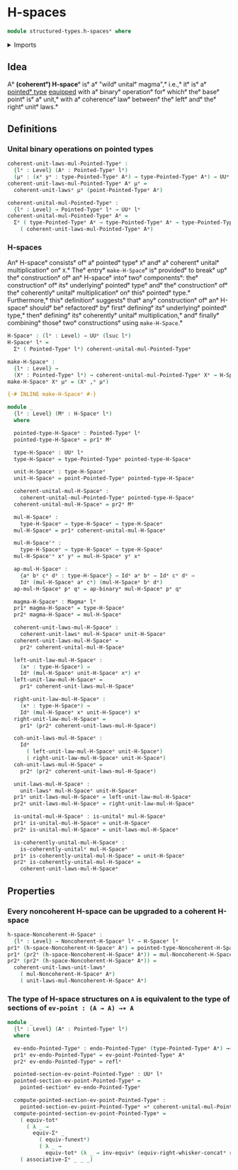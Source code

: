 # H-spaces

```agda
module structured-types.h-spacesᵉ where
```

<details><summary>Imports</summary>

```agda
open import foundation.action-on-identifications-binary-functionsᵉ
open import foundation.action-on-identifications-functionsᵉ
open import foundation.dependent-pair-typesᵉ
open import foundation.equivalencesᵉ
open import foundation.evaluation-functionsᵉ
open import foundation.function-extensionalityᵉ
open import foundation.function-typesᵉ
open import foundation.functoriality-dependent-pair-typesᵉ
open import foundation.identity-typesᵉ
open import foundation.type-arithmetic-dependent-pair-typesᵉ
open import foundation.unital-binary-operationsᵉ
open import foundation.universe-levelsᵉ
open import foundation.whiskering-identifications-concatenationᵉ

open import foundation-core.endomorphismsᵉ

open import structured-types.magmasᵉ
open import structured-types.noncoherent-h-spacesᵉ
open import structured-types.pointed-homotopiesᵉ
open import structured-types.pointed-mapsᵉ
open import structured-types.pointed-sectionsᵉ
open import structured-types.pointed-typesᵉ
```

</details>

## Idea

Aᵉ **(coherentᵉ) H-space**ᵉ isᵉ aᵉ "wildᵉ unitalᵉ magma",ᵉ i.e.,ᵉ itᵉ isᵉ aᵉ
[pointedᵉ type](structured-types.pointed-types.mdᵉ)
[equipped](foundation.structure.mdᵉ) with aᵉ binaryᵉ operationᵉ forᵉ whichᵉ theᵉ baseᵉ
pointᵉ isᵉ aᵉ unit,ᵉ with aᵉ coherenceᵉ lawᵉ betweenᵉ theᵉ leftᵉ andᵉ theᵉ rightᵉ unitᵉ laws.ᵉ

## Definitions

### Unital binary operations on pointed types

```agda
coherent-unit-laws-mul-Pointed-Typeᵉ :
  {lᵉ : Level} (Aᵉ : Pointed-Typeᵉ lᵉ)
  (μᵉ : (xᵉ yᵉ : type-Pointed-Typeᵉ Aᵉ) → type-Pointed-Typeᵉ Aᵉ) → UUᵉ lᵉ
coherent-unit-laws-mul-Pointed-Typeᵉ Aᵉ μᵉ =
  coherent-unit-lawsᵉ μᵉ (point-Pointed-Typeᵉ Aᵉ)

coherent-unital-mul-Pointed-Typeᵉ :
  {lᵉ : Level} → Pointed-Typeᵉ lᵉ → UUᵉ lᵉ
coherent-unital-mul-Pointed-Typeᵉ Aᵉ =
  Σᵉ ( type-Pointed-Typeᵉ Aᵉ → type-Pointed-Typeᵉ Aᵉ → type-Pointed-Typeᵉ Aᵉ)
    ( coherent-unit-laws-mul-Pointed-Typeᵉ Aᵉ)
```

### H-spaces

Anᵉ H-spaceᵉ consistsᵉ ofᵉ aᵉ pointedᵉ typeᵉ `X`ᵉ andᵉ aᵉ coherentᵉ unitalᵉ multiplicationᵉ
onᵉ `X`.ᵉ Theᵉ entryᵉ `make-H-Space`ᵉ isᵉ providedᵉ to breakᵉ upᵉ theᵉ constructionᵉ ofᵉ anᵉ
H-spaceᵉ intoᵉ twoᵉ componentsᵉ: theᵉ constructionᵉ ofᵉ itsᵉ underlyingᵉ pointedᵉ typeᵉ andᵉ
theᵉ constructionᵉ ofᵉ theᵉ coherentlyᵉ unitalᵉ multiplicationᵉ onᵉ thisᵉ pointedᵉ type.ᵉ
Furthermore,ᵉ thisᵉ definitionᵉ suggestsᵉ thatᵉ anyᵉ constructionᵉ ofᵉ anᵉ H-spaceᵉ shouldᵉ
beᵉ refactoredᵉ byᵉ firstᵉ definingᵉ itsᵉ underlyingᵉ pointedᵉ type,ᵉ thenᵉ definingᵉ itsᵉ
coherentlyᵉ unitalᵉ multiplication,ᵉ andᵉ finallyᵉ combiningᵉ thoseᵉ twoᵉ constructionsᵉ
using `make-H-Space`.ᵉ

```agda
H-Spaceᵉ : (lᵉ : Level) → UUᵉ (lsuc lᵉ)
H-Spaceᵉ lᵉ =
  Σᵉ ( Pointed-Typeᵉ lᵉ) coherent-unital-mul-Pointed-Typeᵉ

make-H-Spaceᵉ :
  {lᵉ : Level} →
  (Xᵉ : Pointed-Typeᵉ lᵉ) → coherent-unital-mul-Pointed-Typeᵉ Xᵉ → H-Spaceᵉ lᵉ
make-H-Spaceᵉ Xᵉ μᵉ = (Xᵉ ,ᵉ μᵉ)

{-# INLINE make-H-Spaceᵉ #-}

module _
  {lᵉ : Level} (Mᵉ : H-Spaceᵉ lᵉ)
  where

  pointed-type-H-Spaceᵉ : Pointed-Typeᵉ lᵉ
  pointed-type-H-Spaceᵉ = pr1ᵉ Mᵉ

  type-H-Spaceᵉ : UUᵉ lᵉ
  type-H-Spaceᵉ = type-Pointed-Typeᵉ pointed-type-H-Spaceᵉ

  unit-H-Spaceᵉ : type-H-Spaceᵉ
  unit-H-Spaceᵉ = point-Pointed-Typeᵉ pointed-type-H-Spaceᵉ

  coherent-unital-mul-H-Spaceᵉ :
    coherent-unital-mul-Pointed-Typeᵉ pointed-type-H-Spaceᵉ
  coherent-unital-mul-H-Spaceᵉ = pr2ᵉ Mᵉ

  mul-H-Spaceᵉ :
    type-H-Spaceᵉ → type-H-Spaceᵉ → type-H-Spaceᵉ
  mul-H-Spaceᵉ = pr1ᵉ coherent-unital-mul-H-Spaceᵉ

  mul-H-Space'ᵉ :
    type-H-Spaceᵉ → type-H-Spaceᵉ → type-H-Spaceᵉ
  mul-H-Space'ᵉ xᵉ yᵉ = mul-H-Spaceᵉ yᵉ xᵉ

  ap-mul-H-Spaceᵉ :
    {aᵉ bᵉ cᵉ dᵉ : type-H-Spaceᵉ} → Idᵉ aᵉ bᵉ → Idᵉ cᵉ dᵉ →
    Idᵉ (mul-H-Spaceᵉ aᵉ cᵉ) (mul-H-Spaceᵉ bᵉ dᵉ)
  ap-mul-H-Spaceᵉ pᵉ qᵉ = ap-binaryᵉ mul-H-Spaceᵉ pᵉ qᵉ

  magma-H-Spaceᵉ : Magmaᵉ lᵉ
  pr1ᵉ magma-H-Spaceᵉ = type-H-Spaceᵉ
  pr2ᵉ magma-H-Spaceᵉ = mul-H-Spaceᵉ

  coherent-unit-laws-mul-H-Spaceᵉ :
    coherent-unit-lawsᵉ mul-H-Spaceᵉ unit-H-Spaceᵉ
  coherent-unit-laws-mul-H-Spaceᵉ =
    pr2ᵉ coherent-unital-mul-H-Spaceᵉ

  left-unit-law-mul-H-Spaceᵉ :
    (xᵉ : type-H-Spaceᵉ) →
    Idᵉ (mul-H-Spaceᵉ unit-H-Spaceᵉ xᵉ) xᵉ
  left-unit-law-mul-H-Spaceᵉ =
    pr1ᵉ coherent-unit-laws-mul-H-Spaceᵉ

  right-unit-law-mul-H-Spaceᵉ :
    (xᵉ : type-H-Spaceᵉ) →
    Idᵉ (mul-H-Spaceᵉ xᵉ unit-H-Spaceᵉ) xᵉ
  right-unit-law-mul-H-Spaceᵉ =
    pr1ᵉ (pr2ᵉ coherent-unit-laws-mul-H-Spaceᵉ)

  coh-unit-laws-mul-H-Spaceᵉ :
    Idᵉ
      ( left-unit-law-mul-H-Spaceᵉ unit-H-Spaceᵉ)
      ( right-unit-law-mul-H-Spaceᵉ unit-H-Spaceᵉ)
  coh-unit-laws-mul-H-Spaceᵉ =
    pr2ᵉ (pr2ᵉ coherent-unit-laws-mul-H-Spaceᵉ)

  unit-laws-mul-H-Spaceᵉ :
    unit-lawsᵉ mul-H-Spaceᵉ unit-H-Spaceᵉ
  pr1ᵉ unit-laws-mul-H-Spaceᵉ = left-unit-law-mul-H-Spaceᵉ
  pr2ᵉ unit-laws-mul-H-Spaceᵉ = right-unit-law-mul-H-Spaceᵉ

  is-unital-mul-H-Spaceᵉ : is-unitalᵉ mul-H-Spaceᵉ
  pr1ᵉ is-unital-mul-H-Spaceᵉ = unit-H-Spaceᵉ
  pr2ᵉ is-unital-mul-H-Spaceᵉ = unit-laws-mul-H-Spaceᵉ

  is-coherently-unital-mul-H-Spaceᵉ :
    is-coherently-unitalᵉ mul-H-Spaceᵉ
  pr1ᵉ is-coherently-unital-mul-H-Spaceᵉ = unit-H-Spaceᵉ
  pr2ᵉ is-coherently-unital-mul-H-Spaceᵉ =
    coherent-unit-laws-mul-H-Spaceᵉ
```

## Properties

### Every noncoherent H-space can be upgraded to a coherent H-space

```agda
h-space-Noncoherent-H-Spaceᵉ :
  {lᵉ : Level} → Noncoherent-H-Spaceᵉ lᵉ → H-Spaceᵉ lᵉ
pr1ᵉ (h-space-Noncoherent-H-Spaceᵉ Aᵉ) = pointed-type-Noncoherent-H-Spaceᵉ Aᵉ
pr1ᵉ (pr2ᵉ (h-space-Noncoherent-H-Spaceᵉ Aᵉ)) = mul-Noncoherent-H-Spaceᵉ Aᵉ
pr2ᵉ (pr2ᵉ (h-space-Noncoherent-H-Spaceᵉ Aᵉ)) =
  coherent-unit-laws-unit-lawsᵉ
    ( mul-Noncoherent-H-Spaceᵉ Aᵉ)
    ( unit-laws-mul-Noncoherent-H-Spaceᵉ Aᵉ)
```

### The type of H-space structures on `A` is equivalent to the type of sections of `ev-point : (A → A) →∗ A`

```agda
module _
  {lᵉ : Level} (Aᵉ : Pointed-Typeᵉ lᵉ)
  where

  ev-endo-Pointed-Typeᵉ : endo-Pointed-Typeᵉ (type-Pointed-Typeᵉ Aᵉ) →∗ᵉ Aᵉ
  pr1ᵉ ev-endo-Pointed-Typeᵉ = ev-point-Pointed-Typeᵉ Aᵉ
  pr2ᵉ ev-endo-Pointed-Typeᵉ = reflᵉ

  pointed-section-ev-point-Pointed-Typeᵉ : UUᵉ lᵉ
  pointed-section-ev-point-Pointed-Typeᵉ =
    pointed-sectionᵉ ev-endo-Pointed-Typeᵉ

  compute-pointed-section-ev-point-Pointed-Typeᵉ :
    pointed-section-ev-point-Pointed-Typeᵉ ≃ᵉ coherent-unital-mul-Pointed-Typeᵉ Aᵉ
  compute-pointed-section-ev-point-Pointed-Typeᵉ =
    ( equiv-totᵉ
      ( λ _ →
        equiv-Σᵉ _
          ( equiv-funextᵉ)
          ( λ _ →
            equiv-totᵉ (λ _ → inv-equivᵉ (equiv-right-whisker-concatᵉ reflᵉ))))) ∘eᵉ
    ( associative-Σᵉ _ _ _)
```